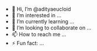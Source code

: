 - 👋 Hi, I’m @adityaeucloid
- 👀 I’m interested in ...
- 🌱 I’m currently learning ...
- 💞️ I’m looking to collaborate on ...
- 📫 How to reach me ...
- ⚡ Fun fact: ...

<!---
adityaeucloid/adityaeucloid is a ✨ special ✨ repository because its `README.md` (this file) appears on your GitHub profile.
You can click the Preview link to take a look at your changes.
--->
